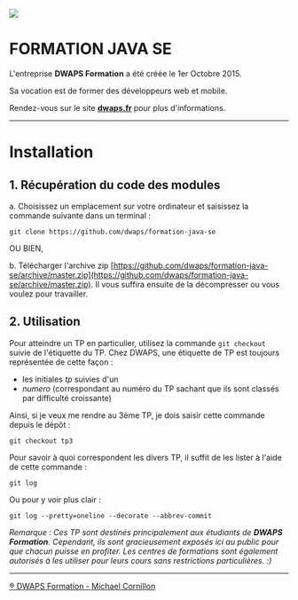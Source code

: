 ![](https://dwaps.fr/img/logo-300.png)

# FORMATION JAVA SE
L'entreprise **DWAPS Formation** a été créée le 1er Octobre 2015.

Sa vocation est de former des développeurs web et mobile.

Rendez-vous sur le site **[dwaps.fr](http://dwaps.fr "DWAPS")** pour plus d'informations.

---

# Installation
## 1. Récupération du code des modules

  a. Choisissez un emplacement sur votre ordinateur et saisissez la commande suivante dans un terminal :
    
    git clone https://github.com/dwaps/formation-java-se

OU BIEN,

  b. Télécharger l'archive zip [https://github.com/dwaps/formation-java-se/archive/master.zip](https://github.com/dwaps/formation-java-se/archive/master.zip). Il vous suffira ensuite de la décompresser ou vous voulez pour travailler.


## 2. Utilisation
Pour atteindre un TP en particulier, utilisez la commande `git checkout` suivie de l'étiquette du TP. Chez DWAPS, une étiquette de TP est toujours représentée de cette façon :

* les initiales *tp* suivies d'un
* *numero* (correspondant au numéro du TP sachant que ils sont classés par difficulté croissante)

Ainsi, si je veux me rendre au 3ème TP, je dois saisir cette commande depuis le dépôt :

    git checkout tp3

Pour savoir à quoi correspondent les divers TP, il suffit de les lister à l'aide de cette commande :

    git log

Ou pour y voir plus clair :

    git log --pretty=oneline --decorate --abbrev-commit

*Remarque : Ces TP sont destinés principalement aux étudiants de **DWAPS Formation**. Cependant, ils sont gracieusement exposés ici au public pour que chacun puisse en profiter. Les centres de formations sont également autorisés à les utiliser pour leurs cours sans restrictions particulières. :)*

---

[® DWAPS Formation - Michael Cornillon](http://dwaps.fr "DWAPS")
